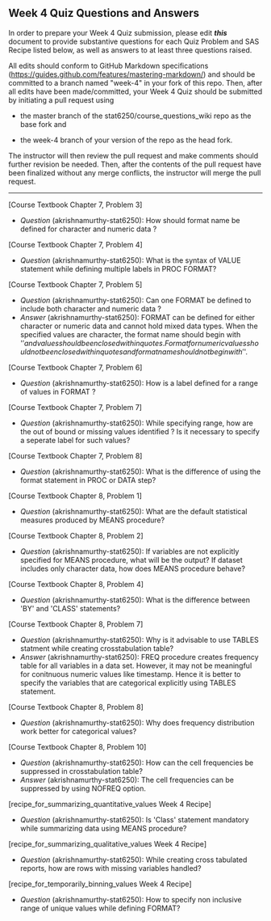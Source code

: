 ## Week 4 Quiz Questions and Answers

In order to prepare your Week 4 Quiz submission, please edit ***this*** document to provide substantive questions for each Quiz Problem and SAS Recipe listed below, as well as answers to at least three questions raised.

All edits should conform to GitHub Markdown specifications (https://guides.github.com/features/mastering-markdown/) and should be committed to a branch named "week-4" in your fork of this repo. Then, after all edits have been made/committed, your Week 4 Quiz should be submitted by initiating a pull request using

- the master branch of the stat6250/course_questions_wiki repo as the base fork and

- the week-4 branch of your version of the repo as the head fork.

The instructor will then review the pull request and make comments should further revision be needed. Then, after the contents of the pull request have been finalized without any merge conflicts, the instructor will merge the pull request.

********************************************************************************



[Course Textbook Chapter 7, Problem 3]
- *Question* (akrishnamurthy-stat6250): How should format name be defined for character and numeric data ?


[Course Textbook Chapter 7, Problem 4]
- *Question* (akrishnamurthy-stat6250): What is the syntax of VALUE statement while defining multiple labels in PROC FORMAT? 


[Course Textbook Chapter 7, Problem 5]
- *Question* (akrishnamurthy-stat6250): Can one FORMAT be defined to include both character and numeric data ?
- *Answer* (akrishnamurthy-stat6250): FORMAT can be defined for either character or numeric data and cannot hold mixed data types. When the specified values are character, the format name should begin with '$' and values should be enclosed within quotes. Format for numeric values should not be enclosed within quotes and format name should not begin with '$'.


[Course Textbook Chapter 7, Problem 6]
- *Question* (akrishnamurthy-stat6250): How is a label defined for a range of values in FORMAT ?


[Course Textbook Chapter 7, Problem 7]
- *Question* (akrishnamurthy-stat6250): While specifying range, how are the out of bound or missing values identified ? Is it necessary to specify a seperate label for such values?


[Course Textbook Chapter 7, Problem 8]
- *Question* (akrishnamurthy-stat6250): What is the difference of using the format statement in PROC or DATA step?


[Course Textbook Chapter 8, Problem 1]
- *Question* (akrishnamurthy-stat6250): What are the default statistical measures produced by MEANS procedure?


[Course Textbook Chapter 8, Problem 2]
- *Question* (akrishnamurthy-stat6250): If variables are not explicitly specified for MEANS procedure, what will be the output? If dataset includes only character data, how does MEANS procedure behave?


[Course Textbook Chapter 8, Problem 4]
- *Question* (akrishnamurthy-stat6250): What is the difference between 'BY' and 'CLASS' statements?


[Course Textbook Chapter 8, Problem 7]
- *Question* (akrishnamurthy-stat6250): Why is it advisable to use TABLES statment while creating crosstabulation table?
- *Answer* (akrishnamurthy-stat6250): FREQ procedure creates frequency table for all variables in a data set. However, it may not be meaningful for conitnuous numeric values like timestamp. Hence it is better to specify the variables that are categorical explicitly using TABLES statement.


[Course Textbook Chapter 8, Problem 8]
- *Question* (akrishnamurthy-stat6250): Why does frequency distribution work better for categorical values?


[Course Textbook Chapter 8, Problem 10]
- *Question* (akrishnamurthy-stat6250): How can the cell frequencies be suppressed in crosstabulation table?
- *Answer* (akrishnamurthy-stat6250): The cell frequencies can be suppressed by using NOFREQ option.


[recipe_for_summarizing_quantitative_values Week 4 Recipe]
- *Question* (akrishnamurthy-stat6250): Is 'Class' statement mandatory while summarizing data using MEANS procedure?


[recipe_for_summarizing_qualitative_values Week 4 Recipe]
- *Question* (akrishnamurthy-stat6250): While creating cross tabulated reports, how are rows with missing variables handled?


[recipe_for_temporarily_binning_values Week 4 Recipe]
- *Question* (akrishnamurthy-stat6250): How to specify non inclusive range of unique values while defining FORMAT?


